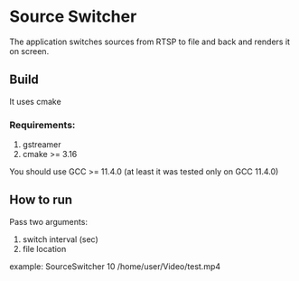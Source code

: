 # Source Switcher
The application switches sources from RTSP to file and back and renders it on screen.

## Build
It uses cmake  
### Requirements:
1. gstreamer  
2. cmake >= 3.16

You should use GCC >= 11.4.0 (at least it was tested only on GCC 11.4.0)  

## How to run
Pass two arguments:
1. switch interval (sec)
2. file location

example:
SourceSwitcher 10 /home/user/Video/test.mp4